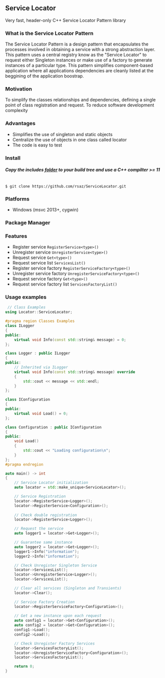 ## Service Locator
Very fast, header-only C++ Service Locator Pattern library

### What is the Service Locator Pattern
The Service Locator Pattern is a design pattern that encapsulates the processes involved in obtaining a service with a strong abstraction layer. This pattern uses a central registry know as the "Service Locator" to request either Singleton instances or make use of a factory to generate instances of a particular type. This pattern simplifies component-based application where all applications dependencies are cleanly listed at the beggining of the application boostrap.

### Motivation
To simplify the classes relationships and dependencies, defining a single point of class registration and request. To reduce software development complexity

### Advantages
- Simplifies the use of singleton and static objects
- Centralize the use of objects in one class called locator
- The code is easy to test

### Install
##### Copy the includes [folder](https://github.com/rsaz/ServiceLocator/tree/master/include/slocator) to your build tree and use a C++ compilter >= 11
```

$ git clone https://github.com/rsaz/ServiceLocator.git

```
### Platforms
- Windows (msvc 2013+, cygwin)

### Package Manager

### Features
- Register service ```RegisterService<type>()```
- Unregister service ```UnregisterService<type>()```
- Request service ```Get<type>()```
- Request service list ```ServicesList()```
- Register service factory ```RegisterServiceFactory<type>()```
- Unregister service factory ```UnregisterServiceFactory<type>()```
- Request service factory ```Get<type>()```
- Request service factory list ```ServicesFactoryList()```

### Usage examples
```c++
 // Class Examples
using Locator::ServiceLocator;

#pragma region Classes Examples
class ILogger
{
public:
	virtual void Info(const std::string& message) = 0;
};

class Logger : public ILogger
{
public:
	// Inherited via ILogger
	virtual void Info(const std::string& message) override
	{
		std::cout << message << std::endl;
	}
};

class IConfiguration
{
public:
	virtual void Load() = 0;
};

class Configuration : public IConfiguration
{
public:
	void Load()
	{
		std::cout << "Loading configuration\n";
	}
};
#pragma endregion

auto main() -> int
{
	// Service Locator initialization
	auto locator = std::make_unique<ServiceLocator>();

	// Service Registration
	locator->RegisterService<Logger>();
	locator->RegisterService<Configuration>();
	
	// Check double registration
	locator->RegisterService<Logger>();

	// Request the service
	auto logger1 = locator->Get<Logger>();

	// Guarantee same instance
	auto logger2 = locator->Get<Logger>();
	logger1->Info("information");
	logger2->Info("information");

	// Check Unregister Singleton Service
	locator->ServicesList();
	locator->UnregisterService<Logger>();
	locator->ServicesList();

	// Clear all services (Singleton and Transients)
	locator->Clear();

	// Service Factory Creation
	locator->RegisterServiceFactory<Configuration>();
	
	// Get a new instance upon each request
	auto config1 = locator->Get<Configuration>();
	auto config2 = locator->Get<Configuration>();
	config1->Load();
	config2->Load();

	// Check Unregister Factory Services
	locator->ServicesFactoryList();
	locator->UnregisterServiceFactory<Configuration>();
	locator->ServicesFactoryList();

	return 0;
}
```
